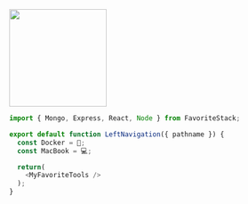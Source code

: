 <img src="https://camo.githubusercontent.com/3b7c592ede97b6138ffd4b1cc1541c2f3b11fd39/687474703a2f2f33312e6d656469612e74756d626c722e636f6d2f31376665613932306666333665663466356238373764353231366137616164392f74756d626c725f6d6f39786a65387a5a34317163626975666f315f313238302e676966" height="175px" width ="175px">

```javascript
import { Mongo, Express, React, Node } from FavoriteStack;

export default function LeftNavigation({ pathname }) {
  const Docker = 🐋;
  const MacBook = 💻;

  return(
    <MyFavoriteTools />
  );
}
```
